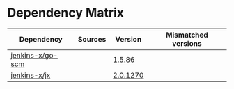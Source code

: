 # Dependency Matrix

Dependency | Sources | Version | Mismatched versions
---------- | ------- | ------- | -------------------
[jenkins-x/go-scm](https://github.com/jenkins-x/go-scm) |  | [1.5.86]() | 
[jenkins-x/jx](https://github.com/jenkins-x/jx) |  | [2.0.1270](https://github.com/jenkins-x/jx/releases/tag/v2.0.1270) | 
